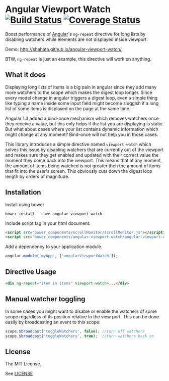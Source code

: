 Angular Viewport Watch [![Build Status](https://travis-ci.org/shahata/angular-viewport-watch.svg?branch=master)](https://travis-ci.org/shahata/angular-viewport-watch) [![Coverage Status](https://coveralls.io/repos/shahata/angular-viewport-watch/badge.png?branch=master)](https://coveralls.io/r/shahata/angular-viewport-watch?branch=master)
================

Boost performance of [Angular](http://www.angularjs.org)'s `ng-repeat` directive for long lists by disabling watchers while elements are not displayed inside viewport.

Demo: http://shahata.github.io/angular-viewport-watch/

BTW, `ng-repeat` is just an example, this directive will work on anything.

## What it does

Displaying long lists of items is a big pain in angular since they add many more watchers to the scope which makes the digest loop longer. Since every model change in angular triggers a digest loop, even a simple thing like typing a name inside some input field might become sluggish if a long list of some items is displayed on the page at the same time.

Angular 1.3 added a bind-once mechanism which removes watchers once they receive a value, but this only helps if the list you are displaying is static. But what about cases where your list contains dynamic information which might change at any moment? Bind-once will not help you in those cases.

This library introduces a simple directive named `viewport-watch` which solves this issue by disabling watchers that are currently out of the viewport and makes sure they get enabled and updated with their correct value the moment they come back into the viewport. This means that at any moment, the amount of items being watched is not greater then the amount of items that fit into the user's screen. This obviously cuts down the digest loop length by orders of magnitude.

## Installation

Install using bower

`bower install --save angular-viewport-watch`

Include script tag in your html document.

```html
<script src="bower_components/scrollMonitor/scrollMonitor.js"></script>
<script src="bower_components/angular-viewport-watch/angular-viewport-watch.js"></script>
```

Add a dependency to your application module.

```javascript
angular.module('myApp', ['angularViewportWatch']);
```

## Directive Usage

```html
<div ng-repeat="item in items" viewport-watch>...</div>
```

## Manual watcher toggling

In some cases you might want to disable or enable the watchers of some scope regardless of its position relative to the view port. This can be done easily by broadcasting an event to this scope:

```js
scope.$broadcast('toggleWatchers', false); //turn off watchers
scope.$broadcast('toggleWatchers', true);  //turn watchers back on
```

## License

The MIT License.

See [LICENSE](https://github.com/shahata/angular-viewport-watch/blob/master/LICENSE)
